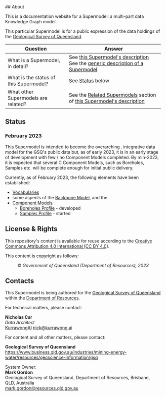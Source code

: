 <h1 style="display:none;"></h1>
## About

This is a documentation website for a Supermodel: a multi-part data Knowledge Graph model.

This particular Supermodel is for a public expression of the data holdings of the [Geological Survey of Queensland](https://www.business.qld.gov.au/industries/mining-energy-water/resources/geoscience-information/gsq).

Question      | Answer                          
----------- | ------------------------------------ 
What is a Supermodel, in detail?       | See [this Supermodel's description](supermodel.md)<br />See the [generic description of a Supermodel](https://linked.data.gov.au/def/supermodel) 
What is the status of this Supermodel? | See [Status](#status) below
What other Supermodels are related? | See the [Related Supermodels](supermodel.md#related-supermodels) section of [this Supermodel's description](supermodel.md)

## Status

### February 2023

This Supermodel is intended to become the overarching . integrative data model for the GSQ's public data but, as of early 2023, it is in an early stage of development with few / no Component Models completed. By min-2023, it is expected that several C 
Component Models, such as Boreholes, Samples etc. will be complete enough for initial public delivery.

Currently, as of February 2023, the following elements have been established:

* [Vocabularies](vocabularies.md)
* some aspects of the [Backbone Model](backbone.md), and the 
* [Component Models](components.md)
    * [Boreholes Profile](components/boreholes-profile.md) - developed
    * [Samples Profile](components/samples-profile.md) - started

## License & Rights

This repository's content is available for reuse according to the [Creative Commons Attribution 4.0 International (CC BY 4.0)](https://creativecommons.org/licenses/by/4.0/).

This content is copyright as follows:

<div style="text-align:center;"><em>&copy; Government of Queensland (Department of Resources), 2023</em></div>

## Contacts

This Supermodel is being authored for the [Geological Survey of Queensland](https://www.business.qld.gov.au/industries/mining-energy-water/resources/geoscience-information/gsq) within the [Department of Resources](https://www.resources.qld.gov.au).

For technical matters, please contact:

**Nicholas Car**  
_Data Architect_  
[KurrawongAI](https://kurrawong.ai) 
<nick@kurrawong.ai>

For content and all other matters, please contact:

**Geological Survey of Queensland**  
<https://www.business.qld.gov.au/industries/mining-energy-water/resources/geoscience-information/gsq>

System Owner:  
**Mark Gordon**  
Geological Survey of Queensland, Department of Resources, Brisbane, QLD, Australia  
<mark.gordon@resources.qld.gov.au>
